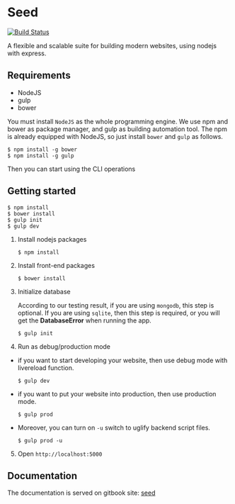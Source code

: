# Seed

[![Build Status](https://travis-ci.org/gocreating/seed.svg?branch=master)](https://travis-ci.org/gocreating/seed)

A flexible and scalable suite for building modern websites, using nodejs with express.

## Requirements

- NodeJS
- gulp
- bower

You must install `NodeJS` as the whole programming engine. We use npm and bower as package manager, and gulp as building automation tool. The npm is already equipped with NodeJS, so just install `bower` and `gulp` as follows.

```
$ npm install -g bower
$ npm install -g gulp
```

Then you can start using the CLI operations

## Getting started

```
$ npm install
$ bower install
$ gulp init
$ gulp dev
```

1. Install nodejs packages

   ```
   $ npm install
   ```

2. Install front-end packages

   ```
   $ bower install
   ```

3. Initialize database

   According to our testing result, if you are using `mongodb`, this step is optional. If you are using `sqlite`, then this step is required, or you will get the **DatabaseError** when running the app.

   ```
   $ gulp init
   ```

4. Run as debug/production mode

  - if you want to start developing your website, then use debug mode with livereload function.

    ```
    $ gulp dev
    ```

  - if you want to put your website into production, then use production mode.

    ```
    $ gulp prod
    ```

  - Moreover, you can turn on `-u` switch to uglify backend script files.

    ```
    $ gulp prod -u
    ```

5. Open `http://localhost:5000`

## Documentation

The documentation is served on gitbook site: [seed](https://www.gitbook.com/book/gocreating/seed)